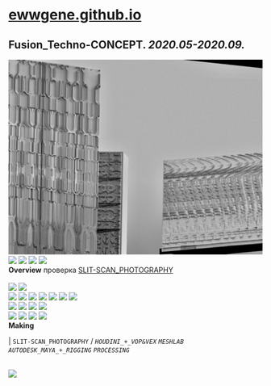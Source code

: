 
# [ewwgene.github.io](https://ewwgene.github.io/)
## Fusion_Techno-CONCEPT. _2020.05-2020.09._
![Fusion_Techno-CONCEPT](/100.jpg)<a href="https://ewwgene.github.io/Fusion_Techno-CONCEPT/101.jpg"><img src="https://ewwgene.github.io/Fusion_Techno-CONCEPT/101.jpg" height="75"></a> <a href="https://ewwgene.github.io/Fusion_Techno-CONCEPT/103.jpg"><img src="https://ewwgene.github.io/Fusion_Techno-CONCEPT/103.jpg" height="75"></a> <a href="https://ewwgene.github.io/Fusion_Techno-CONCEPT/105.jpg"><img src="https://ewwgene.github.io/Fusion_Techno-CONCEPT/105.jpg" height="75"></a> <a href="https://ewwgene.github.io/Fusion_Techno-CONCEPT/111.jpg"><img src="https://ewwgene.github.io/Fusion_Techno-CONCEPT/111.jpg" height="75"></a> 
<br>
**Overview**
 проверка [SLIT-SCAN_PHOTOGRAPHY](https://en.wikipedia.org/wiki/Slit-scan_photography)
<br><br>
<a href="https://ewwgene.github.io/Fusion_Techno-CONCEPT/Making/101.jpg"><img src="https://ewwgene.github.io/Fusion_Techno-CONCEPT/Making/101.jpg" height="75"></a> <a href="https://ewwgene.github.io/Fusion_Techno-CONCEPT/Making/103.jpg"><img src="https://ewwgene.github.io/Fusion_Techno-CONCEPT/Making/103.jpg" height="75"></a> <br><a href="https://ewwgene.github.io/Fusion_Techno-CONCEPT/Making/201.jpg"><img src="https://ewwgene.github.io/Fusion_Techno-CONCEPT/Making/201.jpg" height="75"></a> <a href="https://ewwgene.github.io/Fusion_Techno-CONCEPT/Making/203.jpg"><img src="https://ewwgene.github.io/Fusion_Techno-CONCEPT/Making/203.jpg" height="75"></a> <a href="https://ewwgene.github.io/Fusion_Techno-CONCEPT/Making/205.jpg"><img src="https://ewwgene.github.io/Fusion_Techno-CONCEPT/Making/205.jpg" height="75"></a> <a href="https://ewwgene.github.io/Fusion_Techno-CONCEPT/Making/207.jpg"><img src="https://ewwgene.github.io/Fusion_Techno-CONCEPT/Making/207.jpg" height="75"></a> <a href="https://ewwgene.github.io/Fusion_Techno-CONCEPT/Making/209.jpg"><img src="https://ewwgene.github.io/Fusion_Techno-CONCEPT/Making/209.jpg" height="75"></a> <a href="https://ewwgene.github.io/Fusion_Techno-CONCEPT/Making/211.jpg"><img src="https://ewwgene.github.io/Fusion_Techno-CONCEPT/Making/211.jpg" height="75"></a> <a href="https://ewwgene.github.io/Fusion_Techno-CONCEPT/Making/213.jpg"><img src="https://ewwgene.github.io/Fusion_Techno-CONCEPT/Making/213.jpg" height="75"></a> <br><a href="https://ewwgene.github.io/Fusion_Techno-CONCEPT/Making/301.jpg"><img src="https://ewwgene.github.io/Fusion_Techno-CONCEPT/Making/301.jpg" height="75"></a> <a href="https://ewwgene.github.io/Fusion_Techno-CONCEPT/Making/303.jpg"><img src="https://ewwgene.github.io/Fusion_Techno-CONCEPT/Making/303.jpg" height="75"></a> <a href="https://ewwgene.github.io/Fusion_Techno-CONCEPT/Making/305.jpg"><img src="https://ewwgene.github.io/Fusion_Techno-CONCEPT/Making/305.jpg" height="75"></a> <a href="https://ewwgene.github.io/Fusion_Techno-CONCEPT/Making/307.jpg"><img src="https://ewwgene.github.io/Fusion_Techno-CONCEPT/Making/307.jpg" height="75"></a> <br><a href="https://ewwgene.github.io/Fusion_Techno-CONCEPT/Making/400.jpg"><img src="https://ewwgene.github.io/Fusion_Techno-CONCEPT/Making/400.jpg" height="75"></a> <a href="https://ewwgene.github.io/Fusion_Techno-CONCEPT/Making/401.jpg"><img src="https://ewwgene.github.io/Fusion_Techno-CONCEPT/Making/401.jpg" height="75"></a> <a href="https://ewwgene.github.io/Fusion_Techno-CONCEPT/Making/402.jpg"><img src="https://ewwgene.github.io/Fusion_Techno-CONCEPT/Making/402.jpg" height="75"></a> <a href="https://ewwgene.github.io/Fusion_Techno-CONCEPT/Making/406.jpg"><img src="https://ewwgene.github.io/Fusion_Techno-CONCEPT/Making/406.jpg" height="75"></a> <br>
**Making**

|
`SLIT-SCAN_PHOTOGRAPHY` 
/
_`HOUDINI_+_VOP&VEX`_ _`MESHLAB`_ _`AUTODESK_MAYA_+_RIGGING`_ _`PROCESSING`_ 
<br>


<br>
<a href="https://ewwgene.github.io/Fusion_Techno-CONCEPT/400.jpg"><img src="https://ewwgene.github.io/Fusion_Techno-CONCEPT/400.jpg" height="75"></a> 
